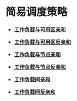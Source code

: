 # 简易调度策略<a name="cce_01_0230"></a>

-   **[工作负载与可用区亲和](工作负载与可用区亲和.md)**  

-   **[工作负载与可用区反亲和](工作负载与可用区反亲和.md)**  

-   **[工作负载与节点亲和](工作负载与节点亲和.md)**  

-   **[工作负载与节点反亲和](工作负载与节点反亲和.md)**  

-   **[工作负载间亲和](工作负载间亲和.md)**  

-   **[工作负载间反亲和](工作负载间反亲和.md)**  


